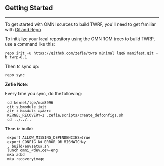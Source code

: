 ## Getting Started ##
---------------

To get started with OMNI sources to build TWRP, you'll need to get
familiar with [Git and Repo](https://source.android.com/source/using-repo.html).

To initialize your local repository using the OMNIROM trees to build TWRP, use a command like this:

    repo init -u https://github.com/zefie/twrp_minimal_lgg6_manifest.git -b twrp-8.1
    
Then to sync up:

    repo sync

**Zefie Note**:

Every time you sync, do the following:

     cd kernel/lge/msm8996
     git submodule init
     git submodule update
     KERNEL_RECOVERY=1 .zefie/scripts/create_defconfigs.sh
     cd ../../..

Then to build:

     export ALLOW_MISSING_DEPENDENCIES=true
     export CONFIG_NO_ERROR_ON_MISMATCH=y
     . build/envsetup.sh
     lunch omni_<device>-eng
     mka adbd
     mka recoveryimage

